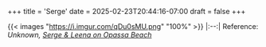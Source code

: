 +++
title = 'Serge'
date = 2025-02-23T20:44:16-07:00
draft = false 
+++

{{< images "https://i.imgur.com/qDu0sMU.png" "100%" >}}
|:--:| 
Reference: _Unknown, [Serge & Leena on Opassa Beach](https://i.imgur.com/hOJO9PH.png)_